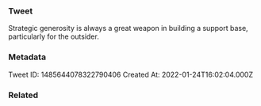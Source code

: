 ### Tweet
Strategic generosity is always a great weapon in building a support base, particularly for the outsider.

### Metadata
Tweet ID: 1485644078322790406
Created At: 2022-01-24T16:02:04.000Z

### Related

